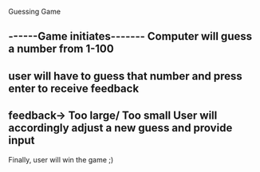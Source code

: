 Guessing Game

------Game initiates-------
Computer will guess a number from 1-100
---------------------------
user will have to guess that number and press enter to receive feedback
---------------------------
feedback-> Too large/ Too small 
User will accordingly adjust a new guess and provide input
---------------------------
Finally, user will win the game ;)
